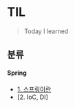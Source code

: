 # TIL

> Today I learned



## 분류

#### Spring

- [1. 스프링이란](./Spring/01_spring_framework.md) 
- [2. IoC, DI]

